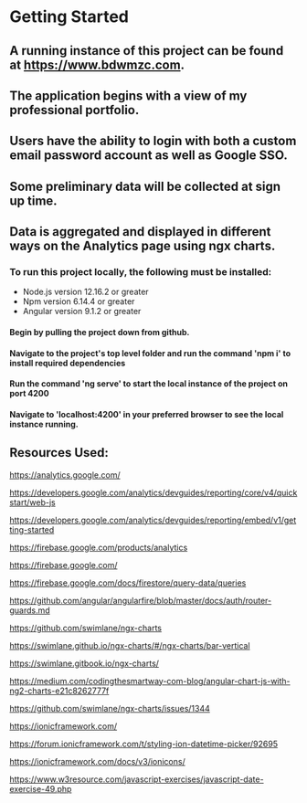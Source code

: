 # Getting Started

## A running instance of this project can be found at https://www.bdwmzc.com.
## The application begins with a view of my professional portfolio.
## Users have the ability to login with both a custom email password account as well as Google SSO.
## Some preliminary data will be collected at sign up time.
## Data is aggregated and displayed in different ways on the Analytics page using ngx charts.

### To run this project locally, the following must be installed:

- Node.js version 12.16.2 or greater
- Npm version 6.14.4 or greater
- Angular version 9.1.2 or greater

#### Begin by pulling the project down from github.
#### Navigate to the project's top level folder and run the command 'npm i' to install required dependencies
#### Run the command 'ng serve' to start the local instance of the project on port 4200
#### Navigate to 'localhost:4200' in your preferred browser to see the local instance running.

## Resources Used:
https://analytics.google.com/

https://developers.google.com/analytics/devguides/reporting/core/v4/quickstart/web-js

https://developers.google.com/analytics/devguides/reporting/embed/v1/getting-started

https://firebase.google.com/products/analytics

https://firebase.google.com/

https://firebase.google.com/docs/firestore/query-data/queries

https://github.com/angular/angularfire/blob/master/docs/auth/router-guards.md

https://github.com/swimlane/ngx-charts

https://swimlane.github.io/ngx-charts/#/ngx-charts/bar-vertical

https://swimlane.gitbook.io/ngx-charts/

https://medium.com/codingthesmartway-com-blog/angular-chart-js-with-ng2-charts-e21c8262777f

https://github.com/swimlane/ngx-charts/issues/1344

https://ionicframework.com/

https://forum.ionicframework.com/t/styling-ion-datetime-picker/92695

https://ionicframework.com/docs/v3/ionicons/

https://www.w3resource.com/javascript-exercises/javascript-date-exercise-49.php
